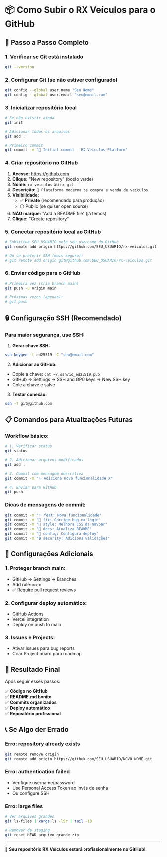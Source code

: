 # 📦 Como Subir o RX Veículos para o GitHub

## 🚀 Passo a Passo Completo

### **1. Verificar se Git está instalado**
```bash
git --version
```

### **2. Configurar Git (se não estiver configurado)**
```bash
git config --global user.name "Seu Nome"
git config --global user.email "seu@email.com"
```

### **3. Inicializar repositório local**
```bash
# Se não existir ainda
git init

# Adicionar todos os arquivos
git add .

# Primeiro commit
git commit -m "🚀 Initial commit - RX Veículos Platform"
```

### **4. Criar repositório no GitHub**

1. **Acesse:** https://github.com
2. **Clique:** "New repository" (botão verde)
3. **Nome:** `rx-veiculos` ou `rx-git`
4. **Descrição:** `🚗 Plataforma moderna de compra e venda de veículos`
5. **Visibilidade:** 
   - ✅ **Private** (recomendado para produção)
   - ⚪ Public (se quiser open source)
6. **NÃO marque:** "Add a README file" (já temos)
7. **Clique:** "Create repository"

### **5. Conectar repositório local ao GitHub**
```bash
# Substitua SEU_USUARIO pelo seu username do GitHub
git remote add origin https://github.com/SEU_USUARIO/rx-veiculos.git

# Ou se preferir SSH (mais seguro):
# git remote add origin git@github.com:SEU_USUARIO/rx-veiculos.git
```

### **6. Enviar código para o GitHub**
```bash
# Primeira vez (cria branch main)
git push -u origin main

# Próximas vezes (apenas):
# git push
```

## 🔒 **Configuração SSH (Recomendado)**

### **Para maior segurança, use SSH:**

1. **Gerar chave SSH:**
```bash
ssh-keygen -t ed25519 -C "seu@email.com"
```

2. **Adicionar ao GitHub:**
- Copie a chave: `cat ~/.ssh/id_ed25519.pub`
- GitHub → Settings → SSH and GPG keys → New SSH key
- Cole a chave e salve

3. **Testar conexão:**
```bash
ssh -T git@github.com
```

## 📋 **Comandos para Atualizações Futuras**

### **Workflow básico:**
```bash
# 1. Verificar status
git status

# 2. Adicionar arquivos modificados
git add .

# 3. Commit com mensagem descritiva
git commit -m "✨ Adiciona nova funcionalidade X"

# 4. Enviar para GitHub
git push
```

### **Dicas de mensagens de commit:**
```bash
git commit -m "✨ feat: Nova funcionalidade"
git commit -m "🐛 fix: Corrige bug no login"  
git commit -m "🎨 style: Melhora CSS da navbar"
git commit -m "📝 docs: Atualiza README"
git commit -m "🔧 config: Configura deploy"
git commit -m "🔒 security: Adiciona validações"
```

## 🌟 **Configurações Adicionais**

### **1. Proteger branch main:**
- GitHub → Settings → Branches
- Add rule: `main`
- ✅ Require pull request reviews

### **2. Configurar deploy automático:**
- GitHub Actions
- Vercel integration
- Deploy on push to main

### **3. Issues e Projects:**
- Ativar Issues para bug reports
- Criar Project board para roadmap

## 🎯 **Resultado Final**

Após seguir esses passos:

✅ **Código no GitHub**  
✅ **README.md bonito**  
✅ **Commits organizados**  
✅ **Deploy automático**  
✅ **Repositório profissional**

## 📞 **Se Algo der Errado**

### **Erro: repository already exists**
```bash
git remote remove origin
git remote add origin https://github.com/SEU_USUARIO/NOVO_NOME.git
```

### **Erro: authentication failed**
- Verifique username/password
- Use Personal Access Token ao invés de senha
- Ou configure SSH

### **Erro: large files**
```bash
# Ver arquivos grandes
git ls-files | xargs ls -lSr | tail -10

# Remover da staging
git reset HEAD arquivo_grande.zip
```

---

**🎉 Seu repositório RX Veículos estará profissionalmente no GitHub!** 